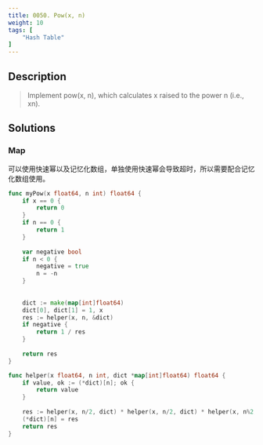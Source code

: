 ```yaml
---
title: 0050. Pow(x, n)
weight: 10
tags: [
    "Hash Table"
]
---
```


## Description

> Implement pow(x, n), which calculates x raised to the power n (i.e., xn).

## Solutions

### Map

可以使用快速幂以及记忆化数组，单独使用快速幂会导致超时，所以需要配合记忆化数组使用。
```go
func myPow(x float64, n int) float64 {
    if x == 0 {
        return 0
    }
    if n == 0 {
        return 1
    }
    
    var negative bool
    if n < 0 {
        negative = true
        n = -n
    }
    
    
    dict := make(map[int]float64)
    dict[0], dict[1] = 1, x
    res := helper(x, n, &dict)
    if negative {
        return 1 / res
    }
    
    return res
}

func helper(x float64, n int, dict *map[int]float64) float64 {
    if value, ok := (*dict)[n]; ok {
        return value
    }
    
    res := helper(x, n/2, dict) * helper(x, n/2, dict) * helper(x, n%2, dict)
    (*dict)[n] = res
    return res
}
```
